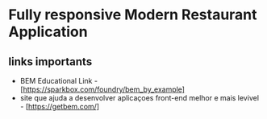 
# Fully responsive Modern Restaurant Application

## links importants

- BEM Educational Link - [https://sparkbox.com/foundry/bem_by_example]
- site que ajuda a desenvolver aplicaçoes front-end melhor e mais levivel - [https://getbem.com/]
